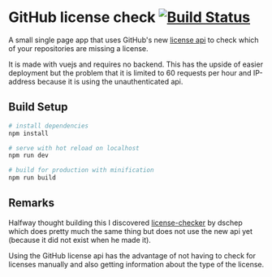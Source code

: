 # GitHub license check [![Build Status](https://travis-ci.org/k-nut/github-license-check.svg?branch=master)](https://travis-ci.org/k-nut/github-license-check)

A small single page app that uses GitHub's new [license api](https://developer.github.com/v3/licenses/) to check
which of your repositories are missing a license.

It is made with vuejs and requires no backend. This has the upside of easier deployment but the problem that it is limited to 
60 requests per hour and IP-address because it is using the unauthenticated api.

## Build Setup

``` bash
# install dependencies
npm install

# serve with hot reload on localhost
npm run dev

# build for production with minification
npm run build

```

## Remarks
Halfway thought building this I discovered [license-checker](http://dschep.github.io/license-checker/) by dschep which 
does pretty much the same thing but does not use the new api yet (because it did not exist when he made it).

Using the GitHub license api has the advantage of not having to check for licenses manually and also getting information about the 
type of the license.
